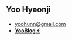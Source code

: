 ## Yoo Hyeonji


- [yoohunn@gmail.com](yoohunn@gmail.com)
- [**YooBlog ⚡️**](https://blog.yoohunn.vercel.app/)
